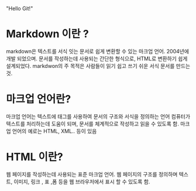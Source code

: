 "Hello Git!"

# Markdown 이란 ?
markdown은 텍스트를 서식 잇는 문서로 쉽게 변환할 수 있는 마크업 언어. 2004년에 개발 되었으며. 문서를 작성하는데 사용되는 간단한 형식으로, HTML로 변환하기 쉽게 설계되었다.
markdwon의 주 목적은 사람들이 읽기 쉽고 쓰기 쉬운 서식 문서를 만드는것.

# 마크업 언어란?
마크업 언어는 텍스트에 태그를 사용하여 문서의 구조와 서식을 정의하는 언어
컴퓨터가 텍스트를 처리하는데 도움이 되며, 문서를 체계적으로 작성하고 읽을 수 있도록 함.
마크업 언어의 예로는 HTML, XML.. 등이 있음

# HTML 이란?
웹 페이지를 작성하는데 사용되는 표준 마크업 언어.
웹 페이지의 구조를 정의하며 텍스트, 이미지, 링크 , 표 ,폼 등을 웹 브라우저에서 표시 할 수 있도록 함.

